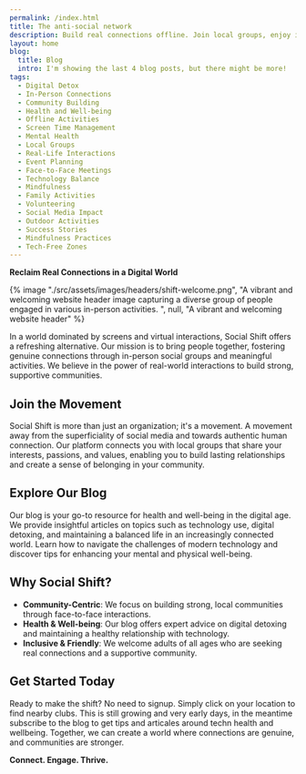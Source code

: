 ```yaml
---
permalink: /index.html
title: The anti-social network
description: Build real connections offline. Join local groups, enjoy in-person activities, and get expert tips on health and digital detoxing. Connect. Engage. Thrive
layout: home
blog:
  title: Blog
  intro: I'm showing the last 4 blog posts, but there might be more!
tags:
  - Digital Detox
  - In-Person Connections
  - Community Building
  - Health and Well-being
  - Offline Activities
  - Screen Time Management
  - Mental Health
  - Local Groups
  - Real-Life Interactions
  - Event Planning
  - Face-to-Face Meetings
  - Technology Balance
  - Mindfulness
  - Family Activities
  - Volunteering
  - Social Media Impact
  - Outdoor Activities
  - Success Stories
  - Mindfulness Practices
  - Tech-Free Zones
---
```




**Reclaim Real Connections in a Digital World**


{% image "./src/assets/images/headers/shift-welcome.png", "A vibrant and welcoming website header image capturing a diverse group of people engaged in various in-person activities. ", null, "A vibrant and welcoming website header" %}




In a world dominated by screens and virtual interactions, Social Shift offers a refreshing alternative. Our mission is to bring people together, fostering genuine connections through in-person social groups and meaningful activities. We believe in the power of real-world interactions to build strong, supportive communities.

## Join the Movement

Social Shift is more than just an organization; it's a movement. A movement away from the superficiality of social media and towards authentic human connection. Our platform connects you with local groups that share your interests, passions, and values, enabling you to build lasting relationships and create a sense of belonging in your community.

## Explore Our Blog

Our blog is your go-to resource for health and well-being in the digital age. We provide insightful articles on topics such as technology use, digital detoxing, and maintaining a balanced life in an increasingly connected world. Learn how to navigate the challenges of modern technology and discover tips for enhancing your mental and physical well-being.

## Why Social Shift?

- **Community-Centric**: We focus on building strong, local communities through face-to-face interactions.
- **Health & Well-being**: Our blog offers expert advice on digital detoxing and maintaining a healthy relationship with technology.
- **Inclusive & Friendly**: We welcome adults of all ages who are seeking real connections and a supportive community.

## Get Started Today

Ready to make the shift? No need to signup. Simply click on your location to find nearby clubs. This is still growing and very early days, in the meantime subscribe to the blog to get tips and articales around techn health and wellbeing. Together, we can create a world where connections are genuine, and communities are stronger.

**Connect. Engage. Thrive.**


